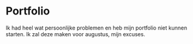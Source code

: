 # Portfolio
Ik had heel wat persoonlijke problemen en heb mijn portfolio niet kunnen starten. Ik zal deze maken voor augustus, mijn excuses.
